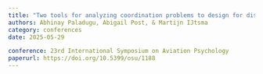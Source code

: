 ```yaml
---
title: "Two tools for analyzing coordination problems to design for distributed work: A case study in urban air mobility"
authors: Abhinay Paladugu, Abigail Post, & Martijn IJtsma
category: conferences
date: 2025-05-29

conference: 23rd International Symposium on Aviation Psychology
paperurl: https://doi.org/10.5399/osu/1188
---
```


